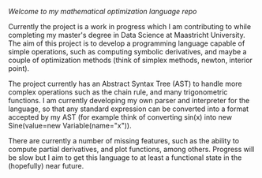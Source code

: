 *Welcome to my mathematical optimization language repo*

Currently the project is a work in progress which I am contributing to while completing my master's degree in Data Science at Maastricht University. The aim of this project is to develop a programming language capable of simple operations, such as computing symbolic derivatives, and maybe a couple of optimization methods (think of simplex methods, newton, interior point).

The project currently has an Abstract Syntax Tree (AST) to handle more complex operations such as the chain rule, and many trigonometric functions. I am currently developing my own parser and interpreter for the language, so that any standard expression can be converted into a format accepted by my AST (for example think of converting sin(x) into new Sine(value=new Variable(name="x")).

There are currently a number of missing features, such as the ability to compute partial derivatives, and plot functions, among others. Progress will be slow but I aim to get this language to at least a functional state in the (hopefully) near future.

